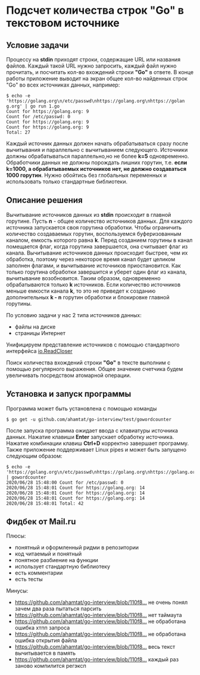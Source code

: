 # Подсчет количества строк "Go" в текстовом источнике

## Условие задачи

Процессу на **stdin** приходят строки, содержащие URL или названия файлов.
Каждый такой URL нужно запросить, каждый файл нужно прочитать,
и посчитать кол-во вхождений строки **"Go"** в ответе. В конце работы
приложение выводит на экран общее кол-во найденных строк "Go" во всех
источниках данных, например:

    $ echo -e 'https://golang.org\n/etc/passwd\nhttps://golang.org\nhttps://golan g.org' | go run 1.go
    Count for https://golang.org: 9 
    Count for /etc/passwd: 0 
    Count for https://golang.org: 9 
    Count for https://golang.org: 9 
    Total: 27

Каждый источник данных должен начать обрабатываться сразу после
вычитывания и параллельно с вычитыванием следующего. Источники
должны обрабатываться параллельно,но не более **k=5** одновременно.
Обработчики данных не должны порождать лишних горутин, т.е.
**если k=1000, а обрабатываемых источников нет, не должно создаваться
1000 горутин**. Нужно обойтись без глобальных переменных и
использовать только стандартные библиотеки.

## Описание решения

Вычитывание источников данных из **stdin** происходит в главной горутине.
Пусть **n** - общее количество источников данных.
Для каждого источника запускается своя горутина обработки. Чтобы
ограничить количество создаваемых горутин, воспользуемся буферизованным
каналом, емкость которого равна **k**. Перед созданием горутины в
канал помещается флаг, когда горутина завершается, она считывает флаг из
канала. Вычитывание источников данных происходит быстрее, чем их
обработка, поэтому через некоторое время канал будет целиком заполнен
флагами, и вычитывание источников приостановится. Как только горутина
обработки завершится и уберет один флаг из канала, вычитывание
возобновится. Таким образом, одновременно обрабатываются только **k**
источников. Если количество источников меньше емкости канала **k**,
то это не приведет к созданию дополнительных **k - n** горутин
обработки и блокировке главной горутины.

По условию задачи у нас 2 типа источников данных:
- файлы на диске
- страницы Интернет

Унифицируем представление источников с помощью стандартного интерфейса
[io.ReadCloser](https://golang.org/pkg/io/#ReadCloser)

Поиск количества вхождений строки **"Go"** в тексте выполним
с помощью регулярного выражения. Общее значение счетчика будем
увеличивать посредством атомарной операции.

## Установка и запуск программы

Программа может быть установлена с помощью команды

    $ go get -u github.com/ahamtat/go-interview/test/gowordcounter

После запуска программа ожидает ввода с клавиатуры источника данных.
Нажатие клавиши **Enter** запускает обработку источника. Нажатие
комбинации клавиш **Ctrl+D** корректно завершает программу.
Также приложение поддерживает Linux pipes и может быть запущено
следующим образом:

    $ echo -e 'https://golang.org\n/etc/passwd\nhttps://golang.org\nhttps://golang.org' | gowordcounter
    2020/06/28 15:48:00 Count for /etc/passwd: 0
    2020/06/28 15:48:01 Count for https://golang.org: 14
    2020/06/28 15:48:01 Count for https://golang.org: 14
    2020/06/28 15:48:01 Count for https://golang.org: 14
    2020/06/28 15:48:01 Total: 42

## Фидбек от Mail.ru

Плюсы:

- понятный и оформленный ридми в репозитории
- код читаемый и понятный
- понятное разбиение на функции
- использует стандартную библиотеку
- есть комментарии
- есть тесты

Минусы:

- https://github.com/ahamtat/go-interview/blob/110f8… не очень понял зачем два раза пытаться парсить
- https://github.com/ahamtat/go-interview/blob/110f8… нет таймаута
- https://github.com/ahamtat/go-interview/blob/110f8… не обработана ошибка хтпп запроса
- https://github.com/ahamtat/go-interview/blob/110f8… не обработана ошибка открытия файла
- https://github.com/ahamtat/go-interview/blob/110f8… весь текст вычитывается в память
- https://github.com/ahamtat/go-interview/blob/110f8… каждый раз заново компилится регэксп
